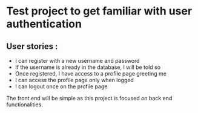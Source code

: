 Test project to get familiar with user authentication
=====

## User stories :
* I can register with a new username and password
* If the username is already in the database, I will be told so
* Once registered, I have access to a profile page greeting me
* I can access the profile page only when logged
* I can logout once on the profile page

The front end will be simple as this project is focused on back end functionalities.